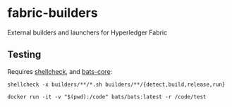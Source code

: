 # fabric-builders

External builders and launchers for Hyperledger Fabric

## Testing

Requires [shellcheck](https://www.shellcheck.net/), and [bats-core](https://github.com/bats-core/bats-core):

```
shellcheck -x builders/**/*.sh builders/**/{detect,build,release,run}
```

```
docker run -it -v "$(pwd):/code" bats/bats:latest -r /code/test
```

